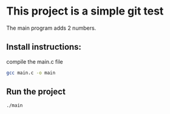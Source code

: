 This project is a simple git test 
===================================

The main program adds 2 numbers.

## Install instructions:
compile the main.c file

``` bash
gcc main.c -o main
```

## Run the project

``` bash
./main
```



